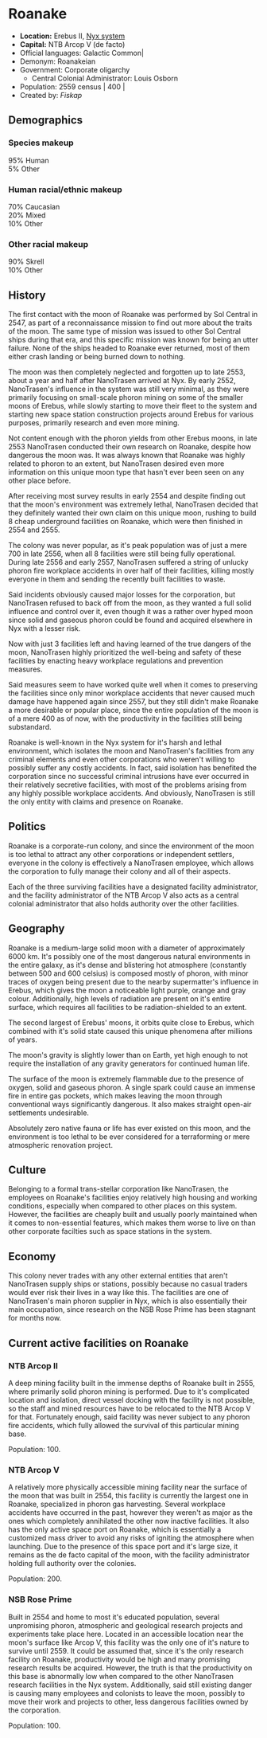 # Roanake


* **Location:**  Erebus II, [Nyx system][1] 
* **Capital:**  NTB Arcop V (de facto) 
* Official languages:  Galactic Common|
* Demonym:  Roanakeian 
* Government: Corporate oligarchy 
  * Central Colonial Administrator: Louis Osborn 
* Population: 2559 census |  400 |
* Created by: *Fiskap*

## Demographics

### Species makeup

95% Human  
5% Other

### Human racial/ethnic makeup

70% Caucasian  
20% Mixed  
10% Other

### Other racial makeup

90% Skrell  
10% Other

## History

The first contact with the moon of Roanake was performed by Sol Central in 2547, as part of a reconnaissance mission to find out more about the traits of the moon. The same type of mission was issued to other Sol Central ships during that era, and this specific mission was known for being an utter failure. None of the ships headed to Roanake ever returned, most of them either crash landing or being burned down to nothing.

The moon was then completely neglected and forgotten up to late 2553, about a year and half after NanoTrasen arrived at Nyx. By early 2552, NanoTrasen's influence in the system was still very minimal, as they were primarily focusing on small-scale phoron mining on some of the smaller moons of Erebus, while slowly starting to move their fleet to the system and starting new space station construction projects around Erebus for various purposes, primarily research and even more mining.

Not content enough with the phoron yields from other Erebus moons, in late 2553 NanoTrasen conducted their own research on Roanake, despite how dangerous the moon was. It was always known that Roanake was highly related to phoron to an extent, but NanoTrasen desired even more information on this unique moon type that hasn't ever been seen on any other place before.

After receiving most survey results in early 2554 and despite finding out that the moon's environment was extremely lethal, NanoTrasen decided that they definitely wanted their own claim on this unique moon, rushing to build 8 cheap underground facilities on Roanake, which were then finished in 2554 and 2555.

The colony was never popular, as it's peak population was of just a mere 700 in late 2556, when all 8 facilities were still being fully operational. During late 2556 and early 2557, NanoTrasen suffered a string of unlucky phoron fire workplace accidents in over half of their facilities, killing mostly everyone in them and sending the recently built facilities to waste.

Said incidents obviously caused major losses for the corporation, but NanoTrasen refused to back off from the moon, as they wanted a full solid influence and control over it, even though it was a rather over hyped moon since solid and gaseous phoron could be found and acquired elsewhere in Nyx with a lesser risk.

Now with just 3 facilities left and having learned of the true dangers of the moon, NanoTrasen highly prioritized the well-being and safety of these facilities by enacting heavy workplace regulations and prevention measures.

Said measures seem to have worked quite well when it comes to preserving the facilities since only minor workplace accidents that never caused much damage have happened again since 2557, but they still didn't make Roanake a more desirable or popular place, since the entire population of the moon is of a mere 400 as of now, with the productivity in the facilities still being substandard.

Roanake is well-known in the Nyx system for it's harsh and lethal environment, which isolates the moon and NanoTrasen's facilities from any criminal elements and even other corporations who weren't willing to possibly suffer any costly accidents. In fact, said isolation has benefited the corporation since no successful criminal intrusions have ever occurred in their relatively secretive facilities, with most of the problems arising from any highly possible workplace accidents. And obviously, NanoTrasen is still the only entity with claims and presence on Roanake.

## Politics

Roanake is a corporate-run colony, and since the environment of the moon is too lethal to attract any other corporations or independent settlers, everyone in the colony is effectively a NanoTrasen employee, which allows the corporation to fully manage their colony and all of their aspects.

Each of the three surviving facilities have a designated facility administrator, and the facility administrator of the NTB Arcop V also acts as a central colonial administrator that also holds authority over the other facilities.

## Geography

Roanake is a medium-large solid moon with a diameter of approximately 6000 km. It's possibly one of the most dangerous natural environments in the entire galaxy, as it's dense and blistering hot atmosphere (constantly between 500 and 600 celsius) is composed mostly of phoron, with minor traces of oxygen being present due to the nearby supermatter's influence in Erebus, which gives the moon a noticeable light purple, orange and gray colour. Additionally, high levels of radiation are present on it's entire surface, which requires all facilities to be radiation-shielded to an extent.

The second largest of Erebus' moons, it orbits quite close to Erebus, which combined with it's solid state caused this unique phenomena after millions of years.

The moon's gravity is slightly lower than on Earth, yet high enough to not require the installation of any gravity generators for continued human life.

The surface of the moon is extremely flammable due to the presence of oxygen, solid and gaseous phoron. A single spark could cause an immense fire in entire gas pockets, which makes leaving the moon through conventional ways significantly dangerous. It also makes straight open-air settlements undesirable.

Absolutely zero native fauna or life has ever existed on this moon, and the environment is too lethal to be ever considered for a terraforming or mere atmospheric renovation project.

## Culture

Belonging to a formal trans-stellar corporation like NanoTrasen, the employees on Roanake's facilities enjoy relatively high housing and working conditions, especially when compared to other places on this system. However, the facilities are cheaply built and usually poorly maintained when it comes to non-essential features, which makes them worse to live on than other corporate facilties such as space stations in the system.

## Economy

This colony never trades with any other external entities that aren't NanoTrasen supply ships or stations, possibly because no casual traders would ever risk their lives in a way like this. The facilities are one of NanoTrasen's main phoron supplier in Nyx, which is also essentially their main occupation, since research on the NSB Rose Prime has been stagnant for months now.

## Current active facilities on Roanake

### NTB Arcop II

A deep mining facility built in the immense depths of Roanake built in 2555, where primarily solid phoron mining is performed. Due to it's complicated location and isolation, direct vessel docking with the facility is not possible, so the staff and mined resources have to be relocated to the NTB Arcop V for that. Fortunately enough, said facility was never subject to any phoron fire accidents, which fully allowed the survival of this particular mining base.

Population: 100.

### NTB Arcop V

A relatively more physically accessible mining facility near the surface of the moon that was built in 2554, this facility is currently the largest one in Roanake, specialized in phoron gas harvesting. Several workplace accidents have occurred in the past, however they weren't as major as the ones which completely annihilated the other now inactive facilities. It also has the only active space port on Roanake, which is essentially a customized mass driver to avoid any risks of igniting the atmosphere when launching. Due to the presence of this space port and it's large size, it remains as the de facto capital of the moon, with the facility administrator holding full authority over the colonies.

Population: 200.

### NSB Rose Prime

Built in 2554 and home to most it's educated population, several unpromising phoron, atmospheric and geological research projects and experiments take place here. Located in an accessible location near the moon's surface like Arcop V, this facility was the only one of it's nature to survive until 2559. It could be assumed that, since it's the only research facility on Roanake, productivity would be high and many promising research results be acquired. However, the truth is that the productivity on this base is abnormally low when compared to the other NanoTrasen research facilities in the Nyx system. Additionally, said still existing danger is causing many employees and colonists to leave the moon, possibly to move their work and projects to other, less dangerous facilities owned by the corporation.

Population: 100.

[1]: /Nyx "Nyx"
  